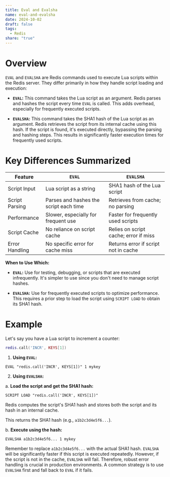 ```yaml
---
title: Eval and Evalsha
name: eval-and-evalsha
date: 2024-10-02
draft: false
tags:
  - Redis
share: "true"
---
```

# Overview

`EVAL` and `EVALSHA` are Redis commands used to execute Lua scripts within the Redis server.  They differ primarily in how they handle script loading and execution:

* **`EVAL`:** This command takes the Lua script as an argument.  Redis parses and hashes the script every time `EVAL` is called.  This adds overhead, especially for frequently executed scripts.

* **`EVALSHA`:** This command takes the SHA1 hash of the Lua script as an argument.  Redis retrieves the script from its internal cache using this hash.  If the script is found, it's executed directly, bypassing the parsing and hashing steps.  This results in significantly faster execution times for frequently used scripts.

# Key Differences Summarized

| Feature          | `EVAL`                               | `EVALSHA`                             |
|-----------------|---------------------------------------|----------------------------------------|
| Script Input     | Lua script as a string                | SHA1 hash of the Lua script           |
| Script Parsing   | Parses and hashes the script each time | Retrieves from cache; no parsing      |
| Performance      | Slower, especially for frequent use   | Faster for frequently used scripts     |
| Script Cache     | No reliance on script cache           | Relies on script cache; error if miss |
| Error Handling   | No specific error for cache miss       | Returns error if script not in cache   |


**When to Use Which:**

* **`EVAL`:** Use for testing, debugging, or scripts that are executed infrequently.  It's simpler to use since you don't need to manage script hashes.

* **`EVALSHA`:** Use for frequently executed scripts to optimize performance.  This requires a prior step to load the script using `SCRIPT LOAD` to obtain its SHA1 hash.


# Example

Let's say you have a Lua script to increment a counter:

```lua
redis.call('INCR', KEYS[1])
```

1. **Using `EVAL`:**

```redis-cli
EVAL "redis.call('INCR', KEYS[1])" 1 mykey
```

2. **Using `EVALSHA`:**

a. **Load the script and get the SHA1 hash:**

```redis-cli
SCRIPT LOAD "redis.call('INCR', KEYS[1])"
```

Redis computes the script's SHA1 hash and stores both the script and its hash in an internal cache.

This returns the SHA1 hash (e.g., `a1b2c3d4e5f6...`).

b. **Execute using the hash:**

```redis-cli
EVALSHA a1b2c3d4e5f6... 1 mykey
```

Remember to replace `a1b2c3d4e5f6...` with the actual SHA1 hash.  `EVALSHA` will be significantly faster if this script is executed repeatedly.  However, if the script is not in the cache, `EVALSHA` will fail.  Therefore, robust error handling is crucial in production environments.  A common strategy is to use `EVALSHA` first and fall back to `EVAL` if it fails.
